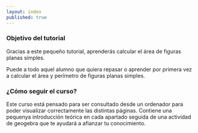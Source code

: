 ```yaml
---
layout: index
published: true
---
```


### Objetivo del tutorial

Gracias a este pequeño tutorial, aprenderás calcular el área de figuras planas simples. 

Puede a todo aquel alumno que quiera repasar o aprender por primera vez a calcular el área y perímetro de figuras planas simples.

### ¿Cómo seguir el curso? 

Este curso está pensado para ser consultado desde un ordenador para poder visualizar correctamente las distintas páginas. Contiene una pequenya introducción teórica en cada apartado seguida de una actividad de geogebra que te ayudará a afianzar tu conocimiento.
 
